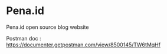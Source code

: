 # Pena.id

Pena.id open source blog website

Postman doc : https://documenter.getpostman.com/view/8500145/TW6tMqHf
